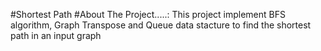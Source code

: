 #Shortest Path
#About The Project.....: This project implement BFS algorithm, Graph Transpose and Queue data stacture to find the shortest path in an input graph

